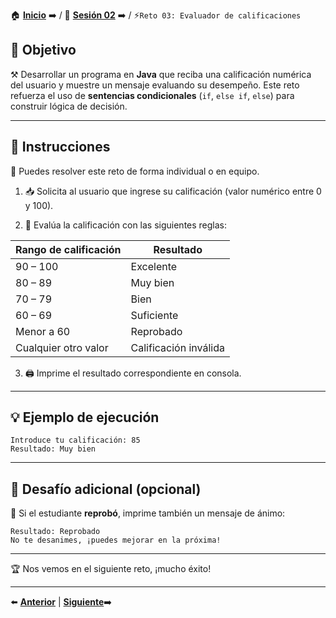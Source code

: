 🏠 [**Inicio**](../../Readme.md) ➡️ / 📖 [**Sesión 02**](../Readme.md) ➡️ / ⚡`Reto 03: Evaluador de calificaciones`

## 🎯 Objetivo

⚒️ Desarrollar un programa en **Java** que reciba una calificación numérica del usuario y muestre un mensaje evaluando su desempeño. Este reto refuerza el uso de **sentencias condicionales** (`if`, `else if`, `else`) para construir lógica de decisión.

---

## 📝 Instrucciones

👥 Puedes resolver este reto de forma individual o en equipo.

1. 📥 Solicita al usuario que ingrese su calificación (valor numérico entre 0 y 100).

2. 🎯 Evalúa la calificación con las siguientes reglas:

| Rango de calificación | Resultado      |
|-----------------------|----------------|
| 90 – 100              | Excelente      |
| 80 – 89               | Muy bien       |
| 70 – 79               | Bien           |
| 60 – 69               | Suficiente     |
| Menor a 60            | Reprobado      |
| Cualquier otro valor  | Calificación inválida |

3. 🖨️ Imprime el resultado correspondiente en consola.

---

## 💡 Ejemplo de ejecución

```
Introduce tu calificación: 85
Resultado: Muy bien
```

---

## 🎯 Desafío adicional (opcional)

🧠 Si el estudiante **reprobó**, imprime también un mensaje de ánimo:

```
Resultado: Reprobado  
No te desanimes, ¡puedes mejorar en la próxima!
```

---

🏆 Nos vemos en el siguiente reto, ¡mucho éxito!  

---

⬅️ [**Anterior**](../Ejemplo-03/Readme.md) | [**Siguiente**](../Ejemplo-04/Readme.md)➡️